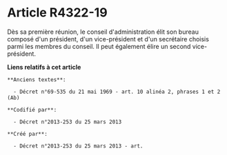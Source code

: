 # Article R4322-19

Dès sa première réunion, le conseil d'administration élit son bureau composé d'un président, d'un vice-président et d'un
secrétaire choisis parmi les membres du conseil. Il peut également élire un second vice-président.

**Liens relatifs à cet article**

	**Anciens textes**:

	  - Décret n°69-535 du 21 mai 1969 - art. 10 alinéa 2, phrases 1 et 2 (Ab)

	**Codifié par**:

	  - Décret n°2013-253 du 25 mars 2013

	**Créé par**:

	  - Décret n°2013-253 du 25 mars 2013 - art.
